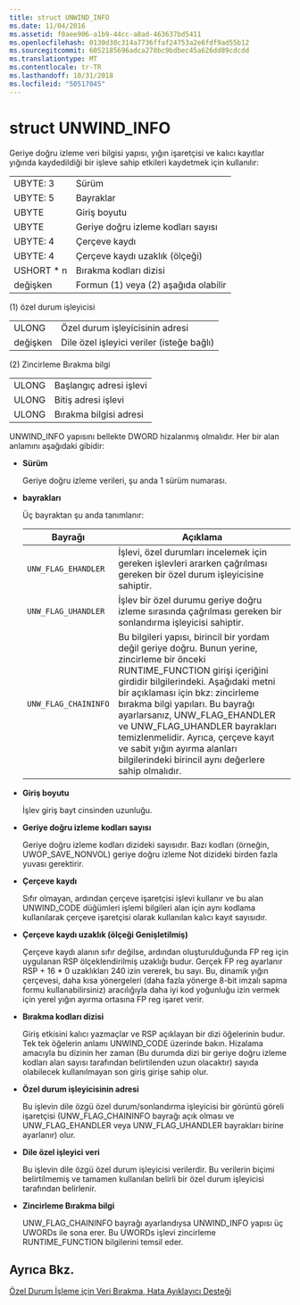```yaml
---
title: struct UNWIND_INFO
ms.date: 11/04/2016
ms.assetid: f0aee906-a1b9-44cc-a8ad-463637bd5411
ms.openlocfilehash: 0130d30c314a7736ffaf24753a2e6fdf9ad55b12
ms.sourcegitcommit: 6052185696adca270bc9bdbec45a626dd89cdcdd
ms.translationtype: MT
ms.contentlocale: tr-TR
ms.lasthandoff: 10/31/2018
ms.locfileid: "50517045"
---
```

# <a name="struct-unwindinfo"></a>struct UNWIND_INFO

Geriye doğru izleme veri bilgisi yapısı, yığın işaretçisi ve kalıcı kayıtlar yığında kaydedildiği bir işleve sahip etkileri kaydetmek için kullanılır:

|||
|-|-|
|UBYTE: 3|Sürüm|
|UBYTE: 5|Bayraklar|
|UBYTE|Giriş boyutu|
|UBYTE|Geriye doğru izleme kodları sayısı|
|UBYTE: 4|Çerçeve kaydı|
|UBYTE: 4|Çerçeve kaydı uzaklık (ölçeği)|
|USHORT \* n|Bırakma kodları dizisi|
|değişken|Formun (1) veya (2) aşağıda olabilir|

(1) özel durum işleyicisi

|||
|-|-|
|ULONG|Özel durum işleyicisinin adresi|
|değişken|Dile özel işleyici veriler (isteğe bağlı)|

(2) Zincirleme Bırakma bilgi

|||
|-|-|
|ULONG|Başlangıç adresi işlevi|
|ULONG|Bitiş adresi işlevi|
|ULONG|Bırakma bilgisi adresi|

UNWIND_INFO yapısını bellekte DWORD hizalanmış olmalıdır. Her bir alan anlamını aşağıdaki gibidir:

- **Sürüm**

   Geriye doğru izleme verileri, şu anda 1 sürüm numarası.

- **bayrakları**

   Üç bayraktan şu anda tanımlanır:

   |Bayrağı|Açıklama|
   |-|-|
   |`UNW_FLAG_EHANDLER`| İşlevi, özel durumları incelemek için gereken işlevleri ararken çağrılması gereken bir özel durum işleyicisine sahiptir.|
   |`UNW_FLAG_UHANDLER`| İşlev bir özel durumu geriye doğru izleme sırasında çağrılması gereken bir sonlandırma işleyicisi sahiptir.|
   |`UNW_FLAG_CHAININFO`| Bu bilgileri yapısı, birincil bir yordam değil geriye doğru. Bunun yerine, zincirleme bir önceki RUNTIME_FUNCTION girişi içeriğini girdidir bilgilerindeki. Aşağıdaki metni bir açıklaması için bkz: zincirleme bırakma bilgi yapıları. Bu bayrağı ayarlarsanız, UNW_FLAG_EHANDLER ve UNW_FLAG_UHANDLER bayrakları temizlenmelidir. Ayrıca, çerçeve kayıt ve sabit yığın ayırma alanları bilgilerindeki birincil aynı değerlere sahip olmalıdır.|

- **Giriş boyutu**

   İşlev giriş bayt cinsinden uzunluğu.

- **Geriye doğru izleme kodları sayısı**

   Geriye doğru izleme kodları dizideki sayısıdır. Bazı kodları (örneğin, UWOP_SAVE_NONVOL) geriye doğru izleme Not dizideki birden fazla yuvası gerektirir.

- **Çerçeve kaydı**

   Sıfır olmayan, ardından çerçeve işaretçisi işlevi kullanır ve bu alan UNWIND_CODE düğümleri işlemi bilgileri alan için aynı kodlama kullanılarak çerçeve işaretçisi olarak kullanılan kalıcı kayıt sayısıdır.

- **Çerçeve kaydı uzaklık (ölçeği Genişletilmiş)**

   Çerçeve kaydı alanın sıfır değilse, ardından oluşturulduğunda FP reg için uygulanan RSP ölçeklendirilmiş uzaklığı budur. Gerçek FP reg ayarlanır RSP + 16 \* 0 uzaklıkları 240 izin vererek, bu sayı. Bu, dinamik yığın çerçevesi, daha kısa yönergeleri (daha fazla yönerge 8-bit imzalı sapma formu kullanabilirsiniz) aracılığıyla daha iyi kod yoğunluğu izin vermek için yerel yığın ayırma ortasına FP reg işaret verir.

- **Bırakma kodları dizisi**

   Giriş etkisini kalıcı yazmaçlar ve RSP açıklayan bir dizi öğelerinin budur. Tek tek öğelerin anlamı UNWIND_CODE üzerinde bakın. Hizalama amacıyla bu dizinin her zaman (Bu durumda dizi bir geriye doğru izleme kodları alan sayısı tarafından belirtilenden uzun olacaktır) sayıda olabilecek kullanılmayan son giriş girişe sahip olur.

- **Özel durum işleyicisinin adresi**

   Bu işlevin dile özgü özel durum/sonlandırma işleyicisi bir görüntü göreli işaretçisi (UNW_FLAG_CHAININFO bayrağı açık olması ve UNW_FLAG_EHANDLER veya UNW_FLAG_UHANDLER bayrakları birine ayarlanır) olur.

- **Dile özel işleyici veri**

   Bu işlevin dile özgü özel durum işleyicisi verilerdir. Bu verilerin biçimi belirtilmemiş ve tamamen kullanılan belirli bir özel durum işleyicisi tarafından belirlenir.

- **Zincirleme Bırakma bilgi**

   UNW_FLAG_CHAININFO bayrağı ayarlandıysa UNWIND_INFO yapısı üç UWORDs ile sona erer.  Bu UWORDs işlevi zincirleme RUNTIME_FUNCTION bilgilerini temsil eder.

## <a name="see-also"></a>Ayrıca Bkz.

[Özel Durum İşleme için Veri Bırakma, Hata Ayıklayıcı Desteği](../build/unwind-data-for-exception-handling-debugger-support.md)